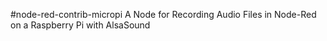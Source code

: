 #node-red-contrib-micropi 
A Node for Recording Audio Files in Node-Red on a Raspberry Pi with AlsaSound 

